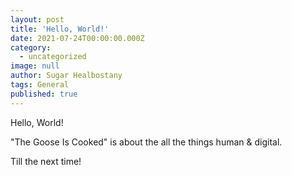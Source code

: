 ```yaml
---
layout: post
title: 'Hello, World!'
date: 2021-07-24T00:00:00.000Z
category:
  - uncategorized
image: null
author: Sugar Healbostany
tags: General
published: true
---
```

Hello, World!

"The Goose Is Cooked" is about the all the things human & digital.

Till the next time!
